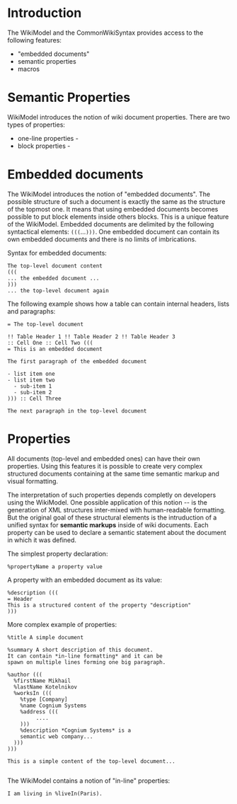 # Introduction #
The WikiModel and the CommonWikiSyntax provides access to the following features:
  * "embedded documents"
  * semantic properties
  * macros


# Semantic Properties #

WikiModel introduces the notion of wiki document properties. There are two types of properties:
  * one-line properties -
  * block properties -


# Embedded documents #

The WikiModel introduces the notion of "embedded documents". The possible structure of such a document is exactly the same as the structure of the topmost one. It means that using embedded documents becomes possible to put block elements inside others blocks. This is a unique feature of the WikiModel. Embedded documents are delimited by the following syntactical elements: `(((`...`)))`. One embedded document can contain its own embedded  documents and there is no limits of imbrications.

Syntax for embedded documents:
```
The top-level document content
(((
... the embedded document ...
)))
... the top-level document again
```

The following example shows how a table can contain internal headers, lists and paragraphs:
```
= The top-level document

!! Table Header 1 !! Table Header 2 !! Table Header 3
:: Cell One :: Cell Two (((
= This is an embedded document

The first paragraph of the embedded document

- list item one
- list item two
  - sub-item 1
  - sub-item 2
))) :: Cell Three

The next paragraph in the top-level document
```

# Properties #

All documents (top-level and embedded ones) can have their own properties. Using this features it is possible to create very complex structured documents containing at the same time semantic markup and visual formatting.

The interpretation of such properties depends completly on developers using the WikiModel.
One possible application of this notion -- is the generation of XML structures inter-mixed with human-readable formatting. But the original goal of these structural elements is the intruduction of a unified syntax for **semantic markups** inside of wiki documents. Each property can be used to declare a semantic statement about the document in which it was defined.

The simplest property declaration:
```
%propertyName a property value 
```

A property with an embedded document as its value:
```
%description (((
= Header 
This is a structured content of the property "description"
)))
```

More complex example of properties:
```
%title A simple document

%summary A short description of this document. 
It can contain *in-line formatting* and it can be
spawn on multiple lines forming one big paragraph.

%author (((
  %firstName Mikhail
  %lastName Kotelnikov
  %worksIn (((
    %type [Company]
    %name Cognium Systems
    %address (((
         ....
    )))
    %description *Cognium Systems* is a 
    semantic web company...
  )))
)))

This is a simple content of the top-level document...
 
```

The WikiModel contains a notion of "in-line" properties:
```
I am living in %liveIn(Paris).
```